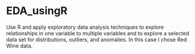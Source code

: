 # EDA_usingR
Use R and apply exploratory data analysis techniques to explore relationships in one variable to multiple variables and to explore a selected data set for distributions, outliers, and anomalies. In this case I chose Red Wine data. 
